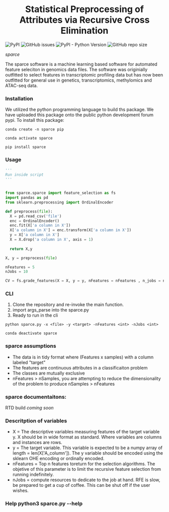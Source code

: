 <h1 align="center">Statistical Preprocessing of Attributes via Recursive Cross Elimination</h1>

![PyPI](https://img.shields.io/pypi/v/sparce?style=plastic) ![GitHub issues](https://img.shields.io/github/issues/michaelSkaro/sparce?style=plastic) ![PyPI - Python Version](https://img.shields.io/pypi/pyversions/sparce?style=plastic) ![GitHub repo size](https://img.shields.io/github/repo-size/michaelSkaro/sparce?style=plastic)


*sparce*

The sparce software is a machine learning based software for automated feature seleciton in genomics data files. The software was originially outfitted to select features in transcriptomic profiling data but has now been outfitted for general use in genetics, transcriptomics, methylomics and ATAC-seq data.

### Installation

We utilized the python programming language to build ths package. We have uploaded this package onto the public python development forum pypi. To install this package:


```
conda create -n sparce pip

conda activate sparce
```

```
pip install sparce
```

### Usage

```python
'''
Run inside script
'''


from sparce.sparce import feature_selection as fs
import pandas as pd
from sklearn.preprocessing import OrdinalEncoder

def preprocess(file): 
  X = pd.read_csv('file')
  enc = OrdinalEncoder()
  enc.fit(X['a column in X'])
  X['a column in X'] = enc.transform(X['a column in X'])
  y = X['a column in X']
  X = X.drop('a column in X', axis = 1)
  
  return X,y

X, y = preprocess(file)

nFeatures = 5
nJobs = 10

CV = fs.grade_features(X = X, y = y, nFeatures = nFeatures , n_jobs = nJobs)


```

### CLI
1.  Clone the repository and re-invoke the main function. 
2.  import args_parse into the sparce.py 
3.  Ready to run in the cli

```
python sparce.py -x <file> -y <target> -nFeatures <int> -nJobs <int>
```

```
conda deactivate sparce
```

### sparce assumptions
- The data is in tidy format where (Features x samples) with a column labeled "target"
- The features are continuous attributes in a classificaiton problem
- The classes are mutually exclusive
- nFeatures > nSamples,  you are attempting to reduce the dimensionality of the problem to produce nSamples > nFeatures


### sparce documentaitons:

RTD build *coming soon*


### Descritption of variables
  - X = The descriptive variables measuring features of the target variable y. X should be in wide format as standard. Where variables are columns and instances are rows. 
  - y = The target variable. This variable is expected to be a numpy array of length = len(X['A_column']). The y variable should be encoded using the sklearn OHE encoding or ordinally encoded. 
  - nFeatures = Top n features toreturn for the selection algorithms. The objetive of this parameter is to limit the recursive feature selection from running indefinitely. 
  - nJobs = compute resources to dedicate to the job at hand. RFE is slow, be prepared to get a cup of coffee. This can be shut off if the user wishes. 

### Help python3 sparce.py --help 
